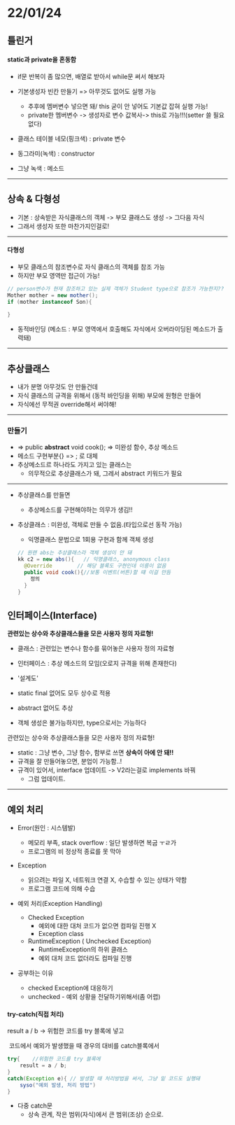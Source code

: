 # 22/01/24

## 틀린거

#### static과 private을 혼동함

- if문 반복이 좀 많으면, 배열로 받아서 while문 써서 해보자
- 기본생성자 빈칸 만들기 => 아무것도 없어도 실행 가능
  - 추후에 멤버변수 넣으면 돼/ this 굳이 안 넣어도 기본값 잡혀 실행 가능!
  - private한 멤버변수 -> 생성자로 변수 값복사-> this로 가능!!!(setter 쓸 필요 없다)

- 클래스 테이블 네모(핑크색) : private  변수
- 동그라미(녹색) : constructor
- 그냥 녹색 : 메소드

---

## 상속 & 다형성

- 기본 : 상속받은 자식클래스의 객체 -> 부모 클래스도 생성 -> 그다음 자식
- 그래서 생성자 또한 마찬가지인걸로!

---

#### 다형성

- 부모 클래스의 참조변수로 자식 클래스의 객체를 참조 가능
- 하지만 부모 영역만 접근이 가능!

~~~java
// person변수가 현재 참조하고 있는 실제 객체가 Student type으로 참조가 가능한지??
Mother mother = new mother();
if (mother instanceof Son){
    
}
~~~

- 동적바인딩 (메소드 :  부모 영역에서 호출해도 자식에서 오버라이딩된 메소드가 출력돼)

---

## 추상클래스

- 내가 분명 아무것도 안 만들건데
- 자식 클래스의 규격을 위해서 (동적 바인딩을 위해) 부모에 원형은 만들어
- 자식에선 무적권 override해서 써야해!

---

### 만들기

- => public **abstract** void cook(); => 미완성 함수, 추상 메소드
- 메소드 구현부분{} => ; 로 대체
- 추상메소드르 하나라도 가지고 있는 클래스는 
  - 의무적으로 추상클래스가 돼, 그레서 abstract 키워드가 필요

---

- 추상클래스를 만들면

  - 추상메소드를 구현해야하는 의무가 생김!!

- 추상클래스 : 미완성, 객체로 만들 수 없음.(타입으로선 동작 가능)

  - 익명클래스 문법으로 1회용 구현과 함께 객체 생성

  ~~~java
  // 원랜 abs는 추상클래스라 객체 생성이 안 돼
  kk c2 = new abs(){   // 익명클래스, anonymous class
  	@Override        // 해당 블록도 구현인데 이릉이 없음
  	public void cook(){//보통 이벤트(버튼)할 떄 이걸 만듬
  	  정의
  	}
  }
  ~~~

## 인터페이스(Interface)

**관련있는 상수와 추상클래스들을 모은 사용자 정의 자료형!**

- 클래스 : 관련있는 변수나 함수를 묶어놓은 사용자 정의 자료형

- 인터페이스 : 추상 메소드의 모임(오로지 규격을 위해 존재한다)

- '설계도'

- static final 없어도 모두 상수로 적용

- abstract 없어도 추상

- 객체 생성은 불가능하지만, type으로서는 가능하다

관련있는 상수와 추상클래스들을 모은 사용자 정의 자료형!



- static : 그냥 변수, 그냥 함수, 함부로 쓰면 **상속이 아에 안 돼!!**
- 규격을 잘 만들어놓으면, 분업이 가능함..!
- 규격이 있어서, interface 업데이트 -> V2라는걸로 implements 바꿔
  - 그럼 업데이트.

---

## 예외 처리

- Error(원인 : 시스템발)
  - 메모리 부족, stack overflow : 일단 발생하면 복굽 ㅜㄹ가
  - 프로그램의 비 정상적 종료를 못 막아
- Exception 
  - 읽으려는 파일 X, 네트워크 연결 X, 수습할 수 있는 상태가 약함
  - 프로그램 코드에 의해 수습

- 예외 처리(Exception Handling)
  - Checked Exception
    - 예외에 대한 대처 코드가 없으면 컴파일 진행 X
    - Exception class
  - RuntimeException ( Unchecked Exception)
    - RuntimeException의 하위 클래스
    - 예외 대처 코드 없더라도 컴파일 진행
- 공부하는 이유
  - checked Exception에 대응하기
  - unchecked - 예외 상황을 전달하기위해서(좀 어렵)

#### try-catch(직접 처리)

result a / b -> 위험한 코드를 try 블록에 넣고

​                         코드에서 예외가 발생했을 때 경우의 대비를 catch블록에서

~~~java
try{    //위험한 코드를 try 블록에
    result = a / b;
}
catch(Exception e){ // 발생할 때 처리방법을 써서, 그냥 밑 코드도 실행돼
    syso("예외 발생, 처리 방법")
}
~~~

- 다중 catch문
  - 상속 관계, 작은 범위(자식)에서 큰 범위(조상) 순으로.